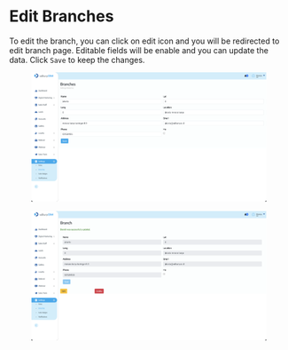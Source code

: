 # Edit Branches

To edit the branch, you can click on edit icon and you will be redirected to edit branch page. Editable fields will be enable and you can update the data. Click `Save` to keep the changes.

<figure><img src="../../../.gitbook/assets/Screenshot 2023-02-17 at 01.52.29.png" alt=""><figcaption></figcaption></figure>

<figure><img src="../../../.gitbook/assets/Screenshot 2023-02-17 at 01.52.43.png" alt=""><figcaption></figcaption></figure>
